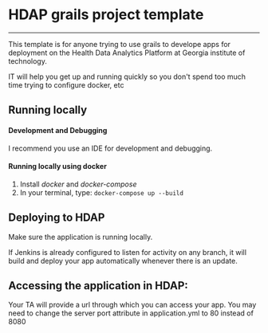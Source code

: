 # HDAP grails project template
---

This template is for anyone trying to use grails to develope apps for deployment on the Health Data Analytics Platform at Georgia institute of technology. 


IT will help you get up and running quickly so you don't spend too much time trying to configure docker, etc


## Running locally

#### Development and Debugging
I recommend you use an IDE for development and debugging. 

#### Running locally using docker 

1. Install *docker* and *docker-compose*
2. In your terminal, type: `docker-compose up --build`

## Deploying to HDAP

Make sure the application is running locally.

If Jenkins is already configured to listen for activity on any branch, it will build and deploy your app 
automatically whenever there is an update.

## Accessing the application in HDAP:

Your TA will provide a url through which you can access your app. 
You may need to change the server port attribute in application.yml to 80 instead of 8080
